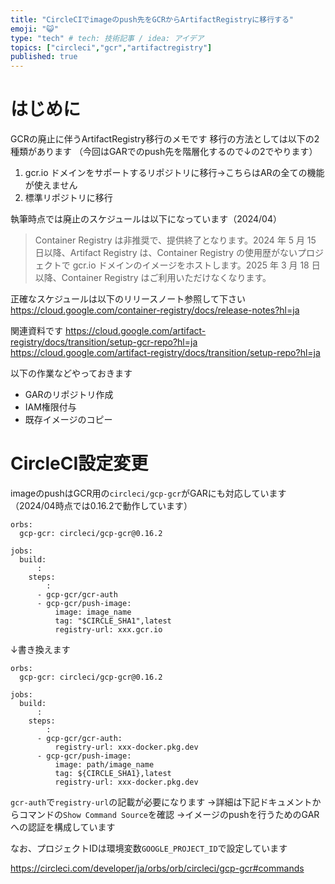 ```yaml
---
title: "CircleCIでimageのpush先をGCRからArtifactRegistryに移行する"
emoji: "😺"
type: "tech" # tech: 技術記事 / idea: アイデア
topics: ["circleci","gcr","artifactregistry"]
published: true
---
```

# はじめに

GCRの廃止に伴うArtifactRegistry移行のメモです
移行の方法としては以下の2種類があります
（今回はGARでのpush先を階層化するので↓の2でやります）

1. gcr.io ドメインをサポートするリポジトリに移行→こちらはARの全ての機能が使えません
2. 標準リポジトリに移行

執筆時点では廃止のスケジュールは以下になっています（2024/04）
> Container Registry は非推奨で、提供終了となります。2024 年 5 月 15 日以降、Artifact Registry は、Container Registry の使用歴がないプロジェクトで gcr.io ドメインのイメージをホストします。2025 年 3 月 18 日以降、Container Registry はご利用いただけなくなります。

正確なスケジュールは以下のリリースノート参照して下さい
https://cloud.google.com/container-registry/docs/release-notes?hl=ja

関連資料です
https://cloud.google.com/artifact-registry/docs/transition/setup-gcr-repo?hl=ja
https://cloud.google.com/artifact-registry/docs/transition/setup-repo?hl=ja

以下の作業などやっておきます
- GARのリポジトリ作成
- IAM権限付与
- 既存イメージのコピー

# CircleCI設定変更

imageのpushはGCR用の`circleci/gcp-gcr`がGARにも対応しています
（2024/04時点では0.16.2で動作しています）

```
orbs:
  gcp-gcr: circleci/gcp-gcr@0.16.2

jobs:
  build:
      :
    steps:
        :
      - gcp-gcr/gcr-auth
      - gcp-gcr/push-image:
          image: image_name
          tag: "$CIRCLE_SHA1",latest
          registry-url: xxx.gcr.io
```
↓書き換えます
```
orbs:
  gcp-gcr: circleci/gcp-gcr@0.16.2

jobs:
  build:
      :
    steps:
        :
      - gcp-gcr/gcr-auth:
          registry-url: xxx-docker.pkg.dev
      - gcp-gcr/push-image:
          image: path/image_name
          tag: ${CIRCLE_SHA1},latest
          registry-url: xxx-docker.pkg.dev
```
`gcr-auth`で`registry-url`の記載が必要になります
→詳細は下記ドキュメントからコマンドの`Show Command Source`を確認
→イメージのpushを行うためのGARへの認証を構成しています

なお、プロジェクトIDは環境変数`GOOGLE_PROJECT_ID`で設定しています

https://circleci.com/developer/ja/orbs/orb/circleci/gcp-gcr#commands
